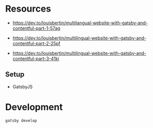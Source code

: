 # Resources
- https://dev.to/louisbertin/multilangual-website-with-gatsby-and-contentful-part-1-57ag

- https://dev.to/louisbertin/multilingual-website-with-gatsby-and-contentful-part-2-25pf

- https://dev.to/louisbertin/multilingual-website-with-gatsby-and-contentful-part-3-41ki

## Setup
- GatsbyJS

# Development
`gatsby develop`